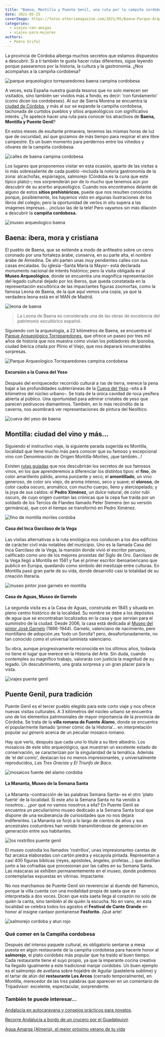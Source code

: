```yaml
---
title: "Baena, Montilla y Puente Genil, una ruta por la campiña cordobesa"
date: 2021-05-25
coverImage: https://fotos.etheriamagazine.com/2021/05/Baena-Parque-Arqueologico-Torreparedones-vistas.jpg
categories: 
  - viajes-con-amigas
  - viajes-para-mujeres
authors: 
  - Pedro Grifol
---
```


La provincia de Córdoba alberga muchos secretos que estamos dispuestos a descubrir. Si a ti también te gusta hacer rutas diferentes, sigue leyendo porque pasearemos por la historia, la cultura y la gastronomía. ¿Nos acompañas a la campiña cordobesa?

![parque arqueologico torreparedones baena campina cordobesa](https://fotos.etheriamagazine.com/2021/05/Baena-Parque-Arqueologico-Torreparedones-vistas.jpg "Parque Arqueológico Torreparedones, en Baena. © Pedro Grifol")

A veces, esta España nuestra guarda tesoros que no solo merecen ser visitados, sino 
también ser vividos más a fondo, es decir: ‘con fundamento’ (como dicen los cordobeses). 
Al sur de Sierra Morena se encuentra la [ciudad de 
Córdoba](https://etheriamagazine.com/2019/03/25/viaje-amigas-que-comer-dormir-cordoba/), 
y más al sur se expande la campiña cordobesa, tachonada de curtidos pueblos y sitios 
arqueológicos con significativo interés. ¿Te apetece hacer una ruta para conocer los 
atractivos de **Baena, Montilla y Puente Genil**? 

En estos meses de exultante primavera, tenemos las mismas horas de luz que de oscuridad, 
así que gozamos de más tiempo para respirar el aire libre campestre. Es un buen momento 
para perdernos entre los viñedos y olivares de la campiña cordobesa. 

![calles de baena campina cordobesa](https://fotos.etheriamagazine.com/2021/05/viaje-baena-cordoba-729x1024.jpg "Calles de Baena. © P. Grifol")

Los lugares que proponemos visitar en esta ocasión, aparte de las visitas a lo más 
sobresaliente de cada pueblo –incluida la notoria gastronomía de la zona: alcachofas, 
espárragos, salmorejo (Córdoba es la cuna que este típico plato)–; nos sorprenderán por 
de lo mucho que tenemos aún por descubrir de su acerbo arqueológico. Cuando nos 
encontramos delante de alguno de estos **sitios prehistóricos**, puede que nos resulten 
conocidos porque, posiblemente, los hayamos visto en algunas ilustraciones de los libros 
del colegio; pero la oportunidad de verlos _in situ_ supera a las imágenes impresas… 
¡incluso las de la tele! Pero vayamos sin más dilación a descubrir la **campiña 
cordobesa.** 

![museo arqueologico baena](https://fotos.etheriamagazine.com/2021/05/baena-museo-arqueologico-escultura-zoomorfa-iberica.jpg "Escultura zoomorfa ibérica, en el Museo Arqueológico de Baena. © Pedro Grifol")

## Baena: íbera, mora y cristiana

El pueblo de Baena, que se extiende a modo de anfiteatro sobre un cerro coronado por una 
fortaleza árabe, conserva, en su parte alta, el nombre árabe de Almedina. De ahí parten 
unas muy pendientes calles con sus casas encaladas. Su iglesia –Santa María la Mayor– 
está declarada monumento nacional de interés histórico; pero la visita obligada es al 
**Museo Arqueológico**, donde se encuentra una magnífica representación del legado 
cultural dejado por los íberos, que queda constatada en la representación escultórica de 
las impactantes figuras zoomorfas, como la famosa Leona de Baena, de la que aquí vemos 
una copia, ya que la verdadera leona está en el MAN de Madrid. 

![leona de baena](https://fotos.etheriamagazine.com/2021/05/Leona-de-Baena-Castillo.jpg "Leona de Baena. © P. Grifol")

> La Leona de Baena es considerada una de las obras de excelencia del patrimonio 
> escultórico español. 

Siguiendo con la arqueología, a 22 kilómetros de Baena, se encuentra el [Parque 
Arqueológico 
Torreparedones](https://www.andalucia.org/es/baena-turismo-cultural-parque-arqueologico-de-torreparedones), 
que ofrece un paseo por tres mil años de historia que nos muestra cómo vivían los 
pobladores de Iponoba, ciudad ibérica citada por Plinio el Viejo, que nos deparará 
innumerables sorpresas. 

![Parque Arqueologico Torreparedones  campina cordobesa](https://fotos.etheriamagazine.com/2021/05/Baena-Parque-Arqueologico-Torreparedones-739x1024.jpg "Parque Arqueológico Torreparedones, en Baena. © Pedro Grifol")

#### Excursión a la Cueva del Yeso

Después del enriquecedor recorrido cultural a ras de tierra, merece la pena bajar a las 
profundidades subterráneas de la [Cueva del Yeso](http://www.zuheros.es) –sita a 8 
kilómetros del núcleo urbano–. Se trata de la única cavidad de roca yesífera abierta al 
público. Una oportunidad para admirar cristales de yeso que parecen pedruscos 
diamantinos. También, en lo más recóndito de la caverna, nos asombrará ver 
representaciones de pintura del Neolítico. 

![cueva del yeso de baena](https://fotos.etheriamagazine.com/2021/05/Baena-Cueva-del-Yeso.jpg "Cueva del Yeso. © P. Grifol")

## Montilla: ciudad del vino y más…

Siguiendo el instructivo viaje, la siguiente parada sugerida es Montilla, localidad que 
tiene mucho más para conocer que su famoso y excepcional vino con Denominación de Origen 
Montilla-Moriles, ¡que también...! 

Existen [rutas guiadas](http://www.rutadelvinomontillamoriles.com) que nos descubrirán 
los secretos de sus famosos vinos, en los que aprenderemos a diferenciar los distintos 
tipos: el **fino**, de color amarillento pálido, aroma punzante y seco; el 
**amontillado**, un vino generoso, de color oro viejo, de aroma intenso, seco y suave; 
el **oloroso**, de color caoba oscuro, aromático, con mucho cuerpo, lleno y 
aterciopelado; y la joya de sus caldos: el **Pedro Ximénez**, un dulce natural, de color 
rubí oscuro, de cuyo origen cuentan las crónicas que la cepa fue traída por un soldado 
de los Tercios de Flandes llamado Peter Siemens (en su versión germánica), que con el 
tiempo se transformó en Pedro Ximénez. 

![fino de montilla moriles cordoba](https://fotos.etheriamagazine.com/2021/05/vino-fino-cordoba-678x1024.jpg "Fino servido con jarra de metal. © P. Grifol")

#### Casa del Inca Garcilaso de la Vega

Las visitas alternativas a la ruta enológica nos conducen a los dos edificios de 
carácter civil más notables del municipio. Uno es la llamada Casa del Inca Garcilaso de 
la Vega, la mansión donde vivió el escritor peruano, calificado como uno de los mejores 
prosistas del Siglo de Oro. Garcilaso de la Vega llegó a Montilla en 1561 y fue el 
primer escritor iberoamericano que publicó en Europa, quedando como símbolo del 
mestizaje entre culturas. En Montilla pasó gran parte de su vida, donde desarrolló casi 
la totalidad de su creación literaria. 

![museo pintor jose garnelo en montilla](https://fotos.etheriamagazine.com/2021/05/Montilla-Museo-del-pintor-Jose-Garnelo.jpg "Museo del Pintor José Garnelo. © P. Grifol")

#### Casa de Aguas, Museo de Garnelo

La segunda visita es a la Casa de Aguas, construida en 1845 y situada en pleno centro 
histórico de la localidad. Su nombre se debe a los depósitos de agua que se encontraban 
localizados en la casa y que servían para el suministro de la ciudad. Desde 2006, la 
casa está dedicada al [Museo del pintor José Garnelo](http://www.museogarnelo.org) 
(1866-1944). Garnelo, valenciano de nacimiento, pero montillano de adopción ¡es ‘todo un 
Sorolla’! pero, desafortunadamente, no tan conocido como el universal luminista 
valenciano. 

Su obra, aunque progresivamente reconocida en los últimos años, todavía no tiene el 
lugar que merece en la Historia del Arte. Sin duda, cuando contemples su magnífico 
trabajo, valorarás con justicia la magnitud de su legado. Un descubrimiento, una grata 
sorpresa y un gran placer para la vista. 

![viajes puente genil](https://fotos.etheriamagazine.com/2021/05/viaje-cordoba-Puente-Genil-669x1024.jpg "Puente Genil. © P. Grifol")

## Puente Genil, pura tradición

Puente Genil es el tercer pueblo elegido para este corto viaje y nos ofrece nuevas 
visitas culturales. A 3 kilómetros del núcleo urbano se encuentra uno de los elementos 
patrimoniales de mayor importancia de la provincia de Córdoba. Se trata de la **villa 
romana de Fuente Álamo**, donde se encuentra el popularmente llamado ‘primer cómic de la 
Historia’… en interpretación popular _sui géneris_ acerca de un peculiar mosaico romano. 

Hay que verlo, después que cada uno lo titule a su libre albedrío. Los mosaicos de este 
sitio arqueológico, que muestran un excelente estado de conservación, se caracterizan 
por la singularidad de la temática. Además de ‘el del comic’, destacan los no menos 
impresionantes, y universalmente reproducidos, _Las Tres Gracias_ y _El Triunfo de 
Baco_. 

![mosaicos fuente del alamo cordoba](https://fotos.etheriamagazine.com/2021/05/cordoba-fuente-alamo.-Mosaico-las-tres-gracias.jpg "Mosaicos de Fuente del Álamo. © P. Grifol")

#### La Mananta, Museo de la Semana Santa

La Mananta –contracción de las palabras Semana Santa– es el otro ‘plato fuerte’ de la 
localidad. Si este año la Semana Santa no ha venido a nosotros… ¿por qué no vamos 
nosotros a ella? En Puente Genil se encuentra un peculiarísimo museo dedicado a la 
Semana Santa local que dispone de una exuberancia de curiosidades que no nos dejará 
indiferentes. La Mananta se forjó a lo largo de cientos de años y sus ancestrales 
costumbres han venido transmitiéndose de generación en generación entre sus habitantes. 

![los rostrillos puente genil](https://fotos.etheriamagazine.com/2021/05/Puente-Genil-Los-Rostrillos.jpg "'Los Rostrillos', en Puente Genil. © P. Grifol")

El museo custodia los llamados ‘rostrillos’, unas impresionantes caretas de faz arcaica 
elaboradas con cartón piedra y escayola pintada. Representan a casi 400 figuras bíblicas 
(reyes, apóstoles, ángeles, profetas…) que desfilan junto a las cofradías que 
procesionan por las calles en su Semana Santa. Las máscaras se exhiben permanentemente 
en el museo, donde podemos contemplarlas expuestas en vitrinas. Impactante. 

No nos marchamos de Puente Genil sin reverenciar al duende del flamenco, porque la villa 
cuenta con una modalidad propia de saeta que es interpretada a dos voces. Dicen que esta 
saeta llega al corazón no solo de quién la canta, sino también al de quién la escucha. 
No en vano, en esta localidad se celebra todos los agostos el **Festival de Cante 
Grande** en honor al insigne cantaor pontanense **Fosforito**. ¡Qué arte! 

![salmorejo cordoba y atun rojo](https://fotos.etheriamagazine.com/2021/05/salmorejo-atun.jpg "Salmorejo y tartar de atún del restaurante Los Arcos (Montilla). © P. Grifol")

### Qué comer en la Campiña cordobesa

Después del intenso paquete cultural, es obligatorio sentarse a mesa puesta en algún 
restaurante de la campiña cordobesa para hacerle honor al **salmorejo**, el plato 
cordobés más popular que ha traído el buen tiempo. Cada restaurante tiene el suyo 
propio, ya que la imperante cocina creativa ha llegado igualmente a este tradicional 
manjar cordobés. Un buen ejemplo es el salmorejo de avellana sobre hojaldre de Aguilar 
(pastelería sublime) y el tartar de atún del **restaurante Los Arcos** (cerrado 
temporalmente), en Montilla, merecedor de las tres palabras que aparecen en un 
comentario de Tripadvisor: excelente, espectacular, sorprendente. 

### También te puede interesar...

[Andalucía en autocaravana y consejos prácticos para 
novatos](https://etheriamagazine.com/2021/04/07/consejos-rutas-andalucia-en-autocaravana/). 

[Recorre Andalucía a bordo de un crucero por el 
Guadalquivir](https://etheriamagazine.com/2020/07/03/crucero-fluvial-por-el-guadalquivir-andalucia/). 

[Agua Amarga (Almería), el mejor próximo verano de tu 
vida](https://etheriamagazine.com/2021/04/28/que-ver-hacer-en-agua-amarga-almeria/)
